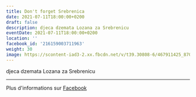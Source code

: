 ```yaml
---
title: Don't forget Srebrenica
date: 2021-07-11T18:00:00+0200
draft: false
description: djeca dzemata Lozana za Srebrenicu
eventDate: 2021-07-11T18:00:00+0200
location: ''
facebook_id: '216159003711963'
weight: 30
image: https://scontent-iad3-2.xx.fbcdn.net/v/t39.30808-6/467911425_8702124949883247_8451066247417132989_n.jpg?_nc_cat=103&ccb=1-7&_nc_sid=9e60e4&_nc_ohc=1Y8XtSg7v-EQ7kNvwE28xmR&_nc_oc=AdnWejL2Jx-R2B_JVucWwGm5Ojledy7m-80fGoIuDptGhZiHcSs3-mjftfHtCr0iqko&_nc_zt=23&_nc_ht=scontent-iad3-2.xx&edm=ABTKTjYEAAAA&_nc_gid=Dco5vyglLqwic9bfO46Erw&oh=00_AfLbvjgm1yUEqWV-66lqZj1o-MtoLvqsGLRfl_5p_DdzUA&oe=68405ED9
---
```


djeca dzemata Lozana za Srebrenicu

---

Plus d'informations sur [Facebook](https://facebook.com/events/216159003711963)